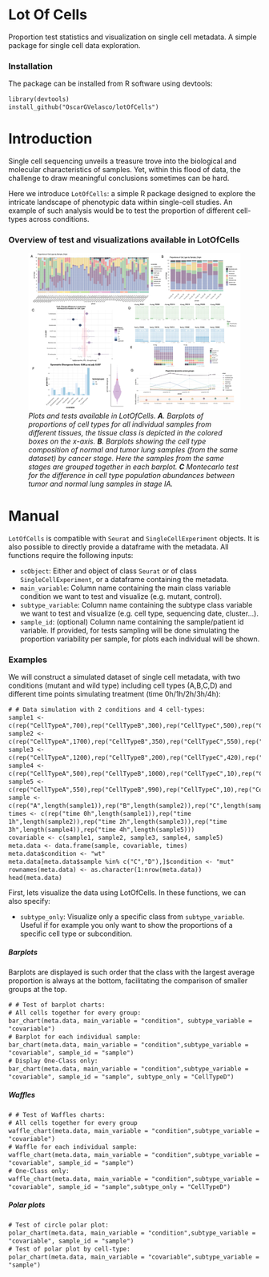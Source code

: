# Lot Of Cells

Proportion test statistics and visualization on single cell metadata. A simple package for single cell data exploration.

### Installation

The package can be installed from R software using devtools:

```{r eval=FALSE}
library(devtools)
install_github("OscarGVelasco/lotOfCells")
```

# Introduction

Single cell sequencing unveils a treasure trove into the biological and molecular characteristics of samples. Yet, within this flood of data, the challenge to draw meaningful conclusions sometimes can be hard.

Here we introduce `LotOfCells`: a simple R package designed to explore the intricate landscape of phenotypic data within single-cell studies. An example of such analysis would be to test the proportion of different cell-types across conditions.

### Overview of test and visualizations available in LotOfCells

<figure>
<img src="./images/main_diagram_lotOfCells.jpg" alt="LotOfCells diagram" />
<figcaption><i>Plots and tests available in LotOfCells. <b>A</b>. Barplots of proportions of cell types for all individual samples from different tissues, the tissue class is depicted in the colored boxes on the x-axis. <b>B</b>. Barplots showing the cell type composition of normal and tumor lung samples (from the same dataset) by cancer stage. Here the samples from the same stages are grouped together in each barplot. <b>C</b> Montecarlo test for the difference in cell type population abundances between tumor and normal lung samples in stage IA. </i></figcaption>
</figure>

# Manual

`LotOfCells` is compatible with `Seurat` and `SingleCellExperiment` objects. It is also possible to directly provide a dataframe with the metadata.
All functions require the following inputs:

-   `scObject`: Either and object of class `Seurat` or of class `SingleCellExperiment`, or a dataframe containing the metadata.
-   `main_variable`: Column name containing the main class variable condition we want to test and visualize (e.g. mutant, control). 
-   `subtype_variable`: Column name containing the subtype class variable we want to test and visualize (e.g. cell type, sequencing date, cluster...). 
-   `sample_id`: (optional) Column name containing the sample/patient id variable. If provided, for tests sampling will be done simulating the proportion variability per sample, for plots each individual will be shown.

### Examples

We will construct a simulated dataset of single cell metadata, with two conditions (mutant and wild type) including cell types (A,B,C,D) and different time points simulating treatment (time 0h/1h/2h/3h/4h):

```{r construct }
# # Data simulation with 2 conditions and 4 cell-types:
sample1 <- c(rep("CellTypeA",700),rep("CellTypeB",300),rep("CellTypeC",500),rep("CellTypeD",1000))
sample2 <- c(rep("CellTypeA",1700),rep("CellTypeB",350),rep("CellTypeC",550),rep("CellTypeD",800))
sample3 <- c(rep("CellTypeA",1200),rep("CellTypeB",200),rep("CellTypeC",420),rep("CellTypeD",800))
sample4 <- c(rep("CellTypeA",500),rep("CellTypeB",1000),rep("CellTypeC",10),rep("CellTypeD",1200))
sample5 <- c(rep("CellTypeA",550),rep("CellTypeB",990),rep("CellTypeC",10),rep("CellTypeD",1100))
sample <- c(rep("A",length(sample1)),rep("B",length(sample2)),rep("C",length(sample3)),rep("D",length(sample4)),rep("E",length(sample5)))
times <- c(rep("time 0h",length(sample1)),rep("time 1h",length(sample2)),rep("time 2h",length(sample3)),rep("time 3h",length(sample4)),rep("time 4h",length(sample5)))
covariable <- c(sample1, sample2, sample3, sample4, sample5)
meta.data <- data.frame(sample, covariable, times)
meta.data$condition <- "wt"
meta.data[meta.data$sample %in% c("C","D"),]$condition <- "mut"
rownames(meta.data) <- as.character(1:nrow(meta.data))
head(meta.data)
```

First, lets visualize the data using LotOfCells. In these functions, we can also specify:

-   `subtype_only`: Visualize only a specific class from `subtype_variable`. Useful if for example you only want to show the proportions of a specific cell type or subcondition.

##### Barplots

Barplots are displayed is such order that the class with the largest average proportion is always at the bottom, facilitating the comparison of smaller groups at the top.

```{r construct }
# # Test of barplot charts:
# All cells together for every group:
bar_chart(meta.data, main_variable = "condition", subtype_variable = "covariable")
# Barplot for each individual sample:
bar_chart(meta.data, main_variable = "condition",subtype_variable = "covariable", sample_id = "sample")
# Display One-Class only:
bar_chart(meta.data, main_variable = "condition",subtype_variable = "covariable", sample_id = "sample", subtype_only = "CellTypeD")
```

##### Waffles

```{r construct }
# # Test of Waffles charts:
# All cells together for every group
waffle_chart(meta.data, main_variable = "condition",subtype_variable = "covariable")
# Waffle for each individual sample:
waffle_chart(meta.data, main_variable = "condition",subtype_variable = "covariable", sample_id = "sample")
# One-Class only:
waffle_chart(meta.data, main_variable = "condition",subtype_variable = "covariable", sample_id = "sample",subtype_only = "CellTypeD")
```

##### Polar plots

```{r construct }
# Test of circle polar plot:
polar_chart(meta.data, main_variable = "condition",subtype_variable = "covariable", sample_id = "sample")
# Test of polar plot by cell-type:
polar_chart(meta.data, main_variable = "covariable",subtype_variable = "sample")
```

